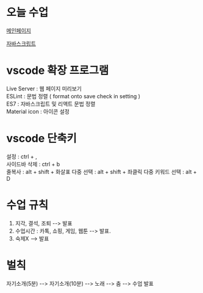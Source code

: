# 오늘 수업
[메인페이지](https://jaehyuk-lee-0712.github.io/class2024/)   

[자바스크립트](https://jaehyuk-lee-0712.github.io/class2024/javascript/index.html)

# vscode  확장 프로그램
Live Server : 웹 페이지 미리보기   
ESLint : 문법 정렬 ( format onto save  check in setting )   
ES7 : 자바스크립트 및 리액트 문법 정렬   
Material icon : 아이콘 설정   

# vscode 단축키
설정 : ctrl + ,    
사이드바 삭제 : ctrl + b   
줄복사 : alt + shift + 화살표
다중 선택 : alt + shift + 좌클릭
다중 키워드 선택 : alt + D 


# 수업 규칙
1. 지각, 결석, 조퇴 --> 발표
2. 수업시간 : 카톡, 쇼핑, 게임, 웹툰 --> 발표.
3. 숙제X --> 발표

# 벌칙
자기소개(5분) --> 자기소개(10분) --> 노래 --> 춤 --> 수업 발표

